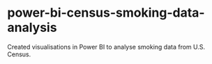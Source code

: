# power-bi-census-smoking-data-analysis
Created visualisations in Power BI to analyse smoking data from U.S. Census.
